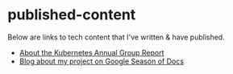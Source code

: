 # published-content

Below are links to tech content that I've written & have published.

- [About the Kubernetes Annual Group Report](https://kubernetes.io/blog/2021/06/28/announcing-kubernetes-community-group-annual-reports/)
- [Blog about my project on Google Season of Docs](https://hepsoftwarefoundation.org/gsdocs/2020/blogs.html)
